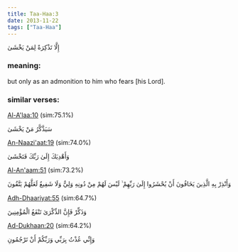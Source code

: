 ```yaml
---
title: Taa-Haa:3
date: 2013-11-22
tags: ["Taa-Haa"]
---
```

إِلَّا تَذْكِرَةً لِمَنْ يَخْشَىٰ
### meaning: 
but only as an admonition to him who fears [his Lord].
### similar verses: 

[Al-A'laa:10](/87/10) (sim:75.1%)

سَيَذَّكَّرُ مَنْ يَخْشَىٰ

[An-Naazi'aat:19](/79/19) (sim:74.0%)

وَأَهْدِيَكَ إِلَىٰ رَبِّكَ فَتَخْشَىٰ

[Al-An'aam:51](/6/51) (sim:73.2%)

وَأَنْذِرْ بِهِ الَّذِينَ يَخَافُونَ أَنْ يُحْشَرُوا إِلَىٰ رَبِّهِمْ ۙ لَيْسَ لَهُمْ مِنْ دُونِهِ وَلِيٌّ وَلَا شَفِيعٌ لَعَلَّهُمْ يَتَّقُونَ

[Adh-Dhaariyat:55](/51/55) (sim:64.7%)

وَذَكِّرْ فَإِنَّ الذِّكْرَىٰ تَنْفَعُ الْمُؤْمِنِينَ

[Ad-Dukhaan:20](/44/20) (sim:64.2%)

وَإِنِّي عُذْتُ بِرَبِّي وَرَبِّكُمْ أَنْ تَرْجُمُونِ
